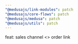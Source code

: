 ```yaml
---
"@medusajs/link-modules": patch
"@medusajs/core-flows": patch
"@medusajs/medusa": patch
"@medusajs/utils": patch
---
```


feat: sales channel <> order link
